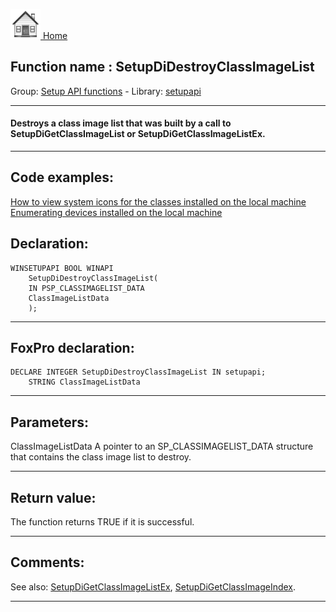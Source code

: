 [<img src="../../images/home.png"> Home ](https://github.com/VFPX/Win32API)  

## Function name : SetupDiDestroyClassImageList
Group: [Setup API functions](../../functions_group.md#Setup_API_functions)  -  Library: [setupapi](../../Libraries.md#setupapi)  
***  


#### Destroys a class image list that was built by a call to SetupDiGetClassImageList or SetupDiGetClassImageListEx.

***  


## Code examples:
[How to view system icons for the classes installed on the local machine](../../samples/sample_544.md)  
[Enumerating devices installed on the local machine](../../samples/sample_545.md)  

## Declaration:
```foxpro  
WINSETUPAPI BOOL WINAPI
	SetupDiDestroyClassImageList(
	IN PSP_CLASSIMAGELIST_DATA
	ClassImageListData
	);  
```  
***  


## FoxPro declaration:
```foxpro  
DECLARE INTEGER SetupDiDestroyClassImageList IN setupapi;
	STRING ClassImageListData  
```  
***  


## Parameters:
ClassImageListData 
A pointer to an SP_CLASSIMAGELIST_DATA structure that contains the class image list to destroy.  
***  


## Return value:
The function returns TRUE if it is successful.  
***  


## Comments:
See also: [SetupDiGetClassImageListEx](../setupapi/SetupDiGetClassImageListEx.md), [SetupDiGetClassImageIndex](../setupapi/SetupDiGetClassImageIndex.md).  
  
***  

